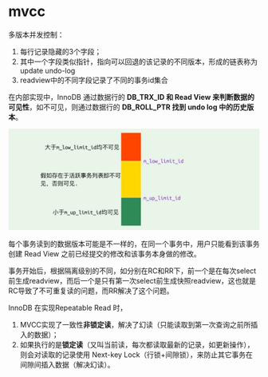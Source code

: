 # mvcc

多版本并发控制：

1. 每行记录隐藏的3个字段；
2. 其中一个字段类似指针，指向可以回退的该记录的不同版本，形成的链表称为update undo-log
3. readview中的不同字段记录了不同的事务id集合

在内部实现中，InnoDB 通过数据行的 **DB_TRX_ID 和 Read View 来判断数据的可见性**，如不可见，则通过数据行的 **DB_ROLL_PTR 找到 undo log 中的历史版本**。

![](media/1.jpg)

每个事务读到的数据版本可能是不一样的，在同一个事务中，用户只能看到该事务创建 Read View 之前已经提交的修改和该事务本身做的修改。

事务开始后，根据隔离级别的不同，如分别在RC和RR下，前一个是在每次select前生成readview，而后一个是只有第一次select前生成快照readview，这也就是RC导致了不可重复读的问题，而RR解决了这个问题。

InnoDB 在实现Repeatable Read 时，
1.	MVCC实现了一致性**非锁定读**，解决了幻读（只能读取到第一次查询之前所插入的数据）；
2.	如果执行的是**锁定读**（又叫当前读，每次都读取最新的记录，如更新操作），则会对读取的记录使用 Next-key Lock（行锁+间隙锁），来防止其它事务在间隙间插入数据（解决幻读）。
